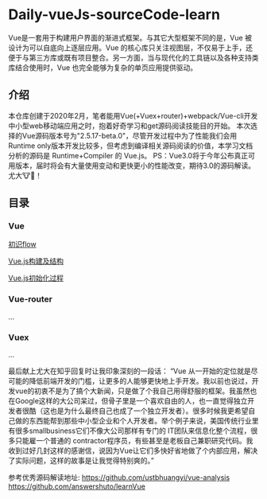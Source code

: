 # Daily-vueJs-sourceCode-learn

Vue是一套用于构建用户界面的渐进式框架。与其它大型框架不同的是，Vue 被设计为可以自底向上逐层应用。Vue 的核心库只关注视图层，不仅易于上手，还便于与第三方库或既有项目整合。另一方面，当与现代化的工具链以及各种支持类库结合使用时，Vue 也完全能够为复杂的单页应用提供驱动。

## 介绍

本仓库创建于2020年2月，笔者能用Vue(+Vuex+router)+webpack/Vue-cli开发中小型web移动端应用之时，抱着好奇学习和get源码阅读技能目的开始。
本次选择的Vue源码版本号为"2.5.17-beta.0"，尽管开发过程中为了性能我们会⽤ Runtime only版本开发⽐较多，但考虑到编译相关源码阅读的价值，本学习文档分析的源码是 Runtime+Compiler 的 Vue.js。
PS：Vue3.0将于今年公布真正可用版本，届时将会有大量使用变动和更快更小的性能改变，期待3.0的源码解读。尤大🐮🍺！


## 目录

### Vue

[初识flow](./docs/flow.md)

[Vue.js构建及结构](./docs/build.md)

[Vue.js初始化过程](./docs/initialization.md)

### Vue-router

...

### Vuex

...


最后献上尤大在知乎回复时让我印象深刻的一段话：
“Vue 从一开始的定位就是尽可能的降低前端开发的门槛，让更多的人能够更快地上手开发。我以前也说过，开发vue的初衷不是为了搞个大新闻，只是做了个我自己用得舒服的框架。我虽然也在Google这样的大公司呆过，但骨子里是一个喜欢自由的人，也一直觉得独立开发者很酷（这也是为什么最终自己也成了一个独立开发者）。很多时候我更希望自己做的东西能帮到那些中小型企业和个人开发者。举个例子来说，美国传统行业里有很多smallbusiness它们不像大公司那样有专门的 IT团队来信息化整个流程，很多只能雇一个普通的 contractor程序员，有些甚至是老板自己兼职研究代码。我收到过好几封这样的感谢信，说因为Vue让它们多快好省地做了个内部应用，解决了实际问题，这样的故事是让我觉得特别爽的。”

参考优秀源码解读地址:
https://github.com/ustbhuangyi/vue-analysis
https://github.com/answershuto/learnVue
